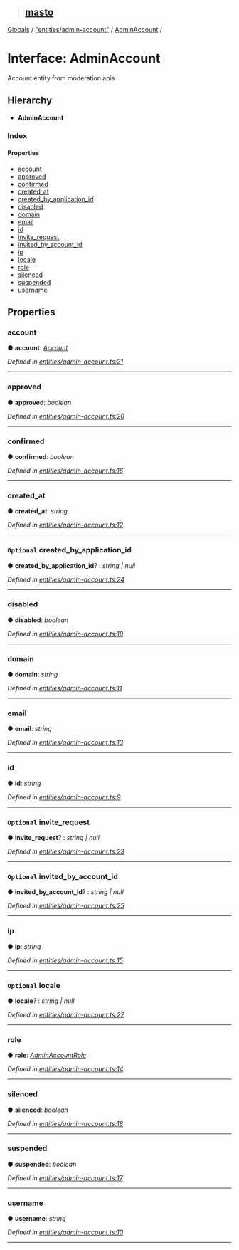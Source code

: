 > ## [masto](../README.md)

[Globals](../globals.md) / ["entities/admin-account"](../modules/_entities_admin_account_.md) / [AdminAccount](_entities_admin_account_.adminaccount.md) /

# Interface: AdminAccount

Account entity from moderation apis

## Hierarchy

* **AdminAccount**

### Index

#### Properties

* [account](_entities_admin_account_.adminaccount.md#account)
* [approved](_entities_admin_account_.adminaccount.md#approved)
* [confirmed](_entities_admin_account_.adminaccount.md#confirmed)
* [created_at](_entities_admin_account_.adminaccount.md#created_at)
* [created_by_application_id](_entities_admin_account_.adminaccount.md#optional-created_by_application_id)
* [disabled](_entities_admin_account_.adminaccount.md#disabled)
* [domain](_entities_admin_account_.adminaccount.md#domain)
* [email](_entities_admin_account_.adminaccount.md#email)
* [id](_entities_admin_account_.adminaccount.md#id)
* [invite_request](_entities_admin_account_.adminaccount.md#optional-invite_request)
* [invited_by_account_id](_entities_admin_account_.adminaccount.md#optional-invited_by_account_id)
* [ip](_entities_admin_account_.adminaccount.md#ip)
* [locale](_entities_admin_account_.adminaccount.md#optional-locale)
* [role](_entities_admin_account_.adminaccount.md#role)
* [silenced](_entities_admin_account_.adminaccount.md#silenced)
* [suspended](_entities_admin_account_.adminaccount.md#suspended)
* [username](_entities_admin_account_.adminaccount.md#username)

## Properties

###  account

● **account**: *[Account](_entities_account_.account.md)*

*Defined in [entities/admin-account.ts:21](https://github.com/neet/masto.js/blob/635a2aa/src/entities/admin-account.ts#L21)*

___

###  approved

● **approved**: *boolean*

*Defined in [entities/admin-account.ts:20](https://github.com/neet/masto.js/blob/635a2aa/src/entities/admin-account.ts#L20)*

___

###  confirmed

● **confirmed**: *boolean*

*Defined in [entities/admin-account.ts:16](https://github.com/neet/masto.js/blob/635a2aa/src/entities/admin-account.ts#L16)*

___

###  created_at

● **created_at**: *string*

*Defined in [entities/admin-account.ts:12](https://github.com/neet/masto.js/blob/635a2aa/src/entities/admin-account.ts#L12)*

___

### `Optional` created_by_application_id

● **created_by_application_id**? : *string | null*

*Defined in [entities/admin-account.ts:24](https://github.com/neet/masto.js/blob/635a2aa/src/entities/admin-account.ts#L24)*

___

###  disabled

● **disabled**: *boolean*

*Defined in [entities/admin-account.ts:19](https://github.com/neet/masto.js/blob/635a2aa/src/entities/admin-account.ts#L19)*

___

###  domain

● **domain**: *string*

*Defined in [entities/admin-account.ts:11](https://github.com/neet/masto.js/blob/635a2aa/src/entities/admin-account.ts#L11)*

___

###  email

● **email**: *string*

*Defined in [entities/admin-account.ts:13](https://github.com/neet/masto.js/blob/635a2aa/src/entities/admin-account.ts#L13)*

___

###  id

● **id**: *string*

*Defined in [entities/admin-account.ts:9](https://github.com/neet/masto.js/blob/635a2aa/src/entities/admin-account.ts#L9)*

___

### `Optional` invite_request

● **invite_request**? : *string | null*

*Defined in [entities/admin-account.ts:23](https://github.com/neet/masto.js/blob/635a2aa/src/entities/admin-account.ts#L23)*

___

### `Optional` invited_by_account_id

● **invited_by_account_id**? : *string | null*

*Defined in [entities/admin-account.ts:25](https://github.com/neet/masto.js/blob/635a2aa/src/entities/admin-account.ts#L25)*

___

###  ip

● **ip**: *string*

*Defined in [entities/admin-account.ts:15](https://github.com/neet/masto.js/blob/635a2aa/src/entities/admin-account.ts#L15)*

___

### `Optional` locale

● **locale**? : *string | null*

*Defined in [entities/admin-account.ts:22](https://github.com/neet/masto.js/blob/635a2aa/src/entities/admin-account.ts#L22)*

___

###  role

● **role**: *[AdminAccountRole](../modules/_entities_admin_account_.md#adminaccountrole)*

*Defined in [entities/admin-account.ts:14](https://github.com/neet/masto.js/blob/635a2aa/src/entities/admin-account.ts#L14)*

___

###  silenced

● **silenced**: *boolean*

*Defined in [entities/admin-account.ts:18](https://github.com/neet/masto.js/blob/635a2aa/src/entities/admin-account.ts#L18)*

___

###  suspended

● **suspended**: *boolean*

*Defined in [entities/admin-account.ts:17](https://github.com/neet/masto.js/blob/635a2aa/src/entities/admin-account.ts#L17)*

___

###  username

● **username**: *string*

*Defined in [entities/admin-account.ts:10](https://github.com/neet/masto.js/blob/635a2aa/src/entities/admin-account.ts#L10)*

___